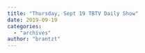 ```yaml
---
title: "Thursday, Sept 19 TBTV Daily Show"
date: 2019-09-19
categories: 
  - "archives"
author: "brantzt"
---
```



